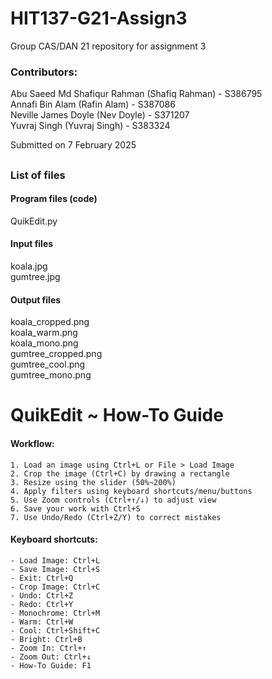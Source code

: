 # HIT137-G21-Assign3

Group CAS/DAN 21 repository for assignment 3

### Contributors:
Abu Saeed Md Shafiqur Rahman (Shafiq Rahman) - S386795 \
Annafi Bin Alam (Rafin Alam) - S387086 \
Neville James Doyle (Nev Doyle) - S371207 \
Yuvraj Singh (Yuvraj Singh) - S383324

Submitted on 7 February 2025
##
### List of files
#### Program files (code)
QuikEdit.py

#### Input files
koala.jpg\
gumtree.jpg

#### Output files
koala_cropped.png\
koala_warm.png\
koala_mono.png\
gumtree_cropped.png\
gumtree_cool.png\
gumtree_mono.png

QuikEdit ~ How-To Guide
=======================
#### Workflow:
~~~
1. Load an image using Ctrl+L or File > Load Image
2. Crop the image (Ctrl+C) by drawing a rectangle
3. Resize using the slider (50%~200%)
4. Apply filters using keyboard shortcuts/menu/buttons
5. Use Zoom controls (Ctrl+↑/↓) to adjust view
6. Save your work with Ctrl+S
7. Use Undo/Redo (Ctrl+Z/Y) to correct mistakes
~~~
#### Keyboard shortcuts:
~~~
- Load Image: Ctrl+L
- Save Image: Ctrl+S
- Exit: Ctrl+Q
- Crop Image: Ctrl+C
- Undo: Ctrl+Z
- Redo: Ctrl+Y
- Monochrome: Ctrl+M
- Warm: Ctrl+W
- Cool: Ctrl+Shift+C
- Bright: Ctrl+B
- Zoom In: Ctrl+↑
- Zoom Out: Ctrl+↓
- How-To Guide: F1
~~~
